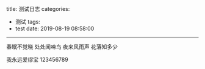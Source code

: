 title: 测试日志
categories:
  - 测试
tags:
  - test
date: 2019-08-19 08:58:00
---
春眠不觉晓
处处闻啼鸟
夜来风雨声
花落知多少
<!--more-->
我永远爱缪宝
123456789